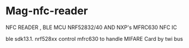 # Mag-nfc-reader
NFC READER , BLE MCU NRF52832/40 AND NXP's MFRC630 NFC IC 

ble sdk13.1.  nrf528xx control mfrc630 to handle MIFARE Card by twi bus
